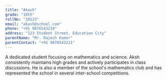 ```yaml
---
title: "Akash"
grade: "10th"
rollNo: "10123"
email: "akash@school.com"
phone: "+91 9876543210"
address: "123 Student Street, Education City"
parentName: "Mr. Rajesh Kumar"
parentContact: "+91 9876543211"
---
```

A dedicated student focusing on mathematics and science. Aksh consistently maintains high grades and actively participates in class discussions. He is also a member of the school's mathematics club and has represented the school in several inter-school competitions.
